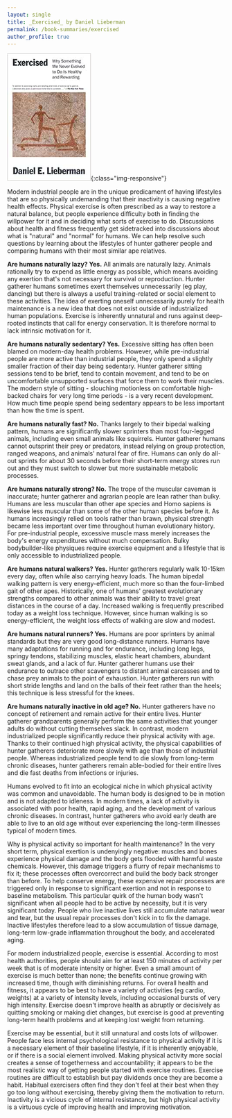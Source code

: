 ```yaml
---
layout: single
title: _Exercised_ by Daniel Lieberman
permalink: /book-summaries/exercised
author_profile: true
---
```


![Exercised](/assets/images/exercised.jpg){:class="img-responsive"}

Modern industrial people are in the unique predicament of having lifestyles that are so physically undemanding that their inactivity is causing negative health effects.
Physical exercise is often prescribed as a way to restore a natural balance, but people experience difficulty both in finding the willpower for it and in deciding what sorts of exercise to do.
Discussions about health and fitness frequently get sidetracked into discussions about what is "natural" and "normal" for humans.
We can help resolve such questions by learning about the lifestyles of hunter gatherer people and comparing humans with their most similar ape relatives.

**Are humans naturally lazy? Yes.**
All animals are naturally lazy.
Animals rationally try to expend as little energy as possible, which means avoiding any exertion that's not necessary for survival or reproduction.
Hunter gatherer humans sometimes exert themselves unnecessarily (eg play, dancing) but there is always a useful training-related or social element to these activities.
The idea of exerting oneself unnecessarily purely for health maintenance is a new idea that does not exist outside of industrialized human populations.
Exercise is inherently unnatural and runs against deep-rooted instincts that call for energy conservation.
It is therefore normal to lack intrinsic motivation for it.

**Are humans naturally sedentary? Yes.**
Excessive sitting has often been blamed on modern-day health problems.
However, while pre-industrial people are more active than industrial people, they only spend a slightly smaller fraction of their day being sedentary.
Hunter gatherer sitting sessions tend to be brief, tend to contain movement, and tend to be on uncomfortable unsupported surfaces that force them to work their muscles.
The modern style of sitting - slouching motionless on comfortable high-backed chairs for very long time periods - is a very recent development.
How much time people spend being sedentary appears to be less important than how the time is spent.

**Are humans naturally fast? No.**
Thanks largely to their bipedal walking pattern, humans are significantly slower sprinters than most four-legged animals, including even small animals like squirrels.
Hunter gatherer humans cannot outsprint their prey or predators, instead relying on group protection, ranged weapons, and animals' natural fear of fire.
Humans can only do all-out sprints for about 30 seconds before their short-term energy stores run out and they must switch to slower but more sustainable metabolic processes.

**Are humans naturally strong? No.**
The trope of the muscular caveman is inaccurate; hunter gatherer and agrarian people are lean rather than bulky.
Humans are less muscular than other ape species and Homo sapiens is likewise less muscular than some of the other human species before it.
As humans increasingly relied on tools rather than brawn, physical strength became less important over time throughout human evolutionary history.
For pre-industrial people, excessive muscle mass merely increases the body's energy expenditures without much compensation.
Bulky bodybuilder-like physiques require exercise equipment and a lifestyle that is only accessible to industrialized people.

**Are humans natural walkers? Yes.**
Hunter gatherers regularly walk 10-15km every day, often while also carrying heavy loads.
The human bipedal walking pattern is very energy-efficient, much more so than the four-limbed gait of other apes.
Historically, one of humans' greatest evolutionary strengths compared to other animals was their ability to travel great distances in the course of a day.
Increased walking is frequently prescribed today as a weight loss technique.
However, since human walking is so energy-efficient, the weight loss effects of walking are slow and modest.

**Are humans natural runners? Yes.**
Humans are poor sprinters by animal standards but they are very good long-distance runners.
Humans have many adaptations for running and for endurance, including long legs, springy tendons, stabilizing muscles, elastic heart chambers, abundant sweat glands, and a lack of fur.
Hunter gatherer humans use their endurance to outrace other scavengers to distant animal carcasses and to chase prey animals to the point of exhaustion.
Hunter gatherers run with short stride lengths and land on the balls of their feet rather than the heels; this technique is less stressful for the knees.

**Are humans naturally inactive in old age? No.**
Hunter gatherers have no concept of retirement and remain active for their entire lives.
Hunter gatherer grandparents generally perform the same activities that younger adults do without cutting themselves slack.
In contrast, modern industrialized people significantly reduce their physical activity with age.
Thanks to their continued high physical activity, the physical capabilities of hunter gatherers deteriorate more slowly with age than those of industrial people.
Whereas industrialized people tend to die slowly from long-term chronic diseases, hunter gatherers remain able-bodied for their entire lives and die fast deaths from infections or injuries.

Humans evolved to fit into an ecological niche in which physical activity was common and unavoidable.
The human body is designed to be in motion and is not adapted to idleness.
In modern times, a lack of activity is associated with poor health, rapid aging, and the development of various chronic diseases.
In contrast, hunter gatherers who avoid early death are able to live to an old age without ever experiencing the long-term illnesses typical of modern times.

Why is physical activity so important for health maintenance?
In the very short term, physical exertion is undenyingly negative: muscles and bones experience physical damage and the body gets flooded with harmful waste chemicals.
However, this damage triggers a flurry of repair mechanisms to fix it; these processes often overcorrect and build the body back stronger than before.
To help conserve energy, these expensive repair processes are triggered only in response to significant exertion and not in response to baseline metabolism.
This particular quirk of the human body wasn't significant when all people had to be active by necessity, but it is very significant today.
People who live inactive lives still accumulate natural wear and tear, but the usual repair processes don't kick in to fix the damage.
Inactive lifestyles therefore lead to a slow accumulation of tissue damage, long-term low-grade inflammation throughout the body, and accelerated aging.

For modern industrialized people, exercise is essential.
According to most health authorities, people should aim for at least 150 minutes of activity per week that is of moderate intensity or higher.
Even a small amount of exercise is much better than none; the benefits continue growing with increased time, though with diminishing returns.
For overall health and fitness, it appears to be best to have a variety of activities (eg cardio, weights) at a variety of intensity levels, including occasional bursts of very high intensity.
Exercise doesn't improve health as abruptly or decisively as quitting smoking or making diet changes, but exercise is good at preventing long-term health problems and at keeping lost weight from returning.

Exercise may be essential, but it still unnatural and costs lots of willpower.
People face less internal psychological resistance to physical activity if it is a necessary element of their baseline lifestyle, if it is inherently enjoyable, or if there is a social element involved.
Making physical activity more social creates a sense of togetherness and accountability; it appears to be the most realistic way of getting people started with exercise routines.
Exercise routines are difficult to establish but pay dividends once they are become a habit.
Habitual exercisers often find they don't feel at their best when they go too long without exercising, thereby giving them the motivation to return.
Inactivity is a vicious cycle of internal resistance, but high physical activity is a virtuous cycle of improving health and improving motivation.
